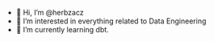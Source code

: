 - 👋 Hi, I’m @herbzacz
- 👀 I’m interested in everything related to Data Engineering
- 🌱 I’m currently learning dbt.

<!---
herbzacz/herbzacz is a ✨ special ✨ repository because its `README.md` (this file) appears on your GitHub profile.
You can click the Preview link to take a look at your changes.
--->
